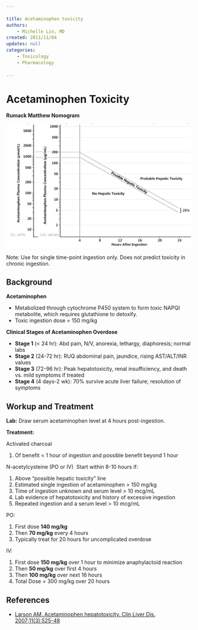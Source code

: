 ```yaml
---

title: Acetaminophen toxicity
authors:
    - Michelle Lin, MD
created: 2011/11/04
updates: null
categories:
    - Toxicology
    - Pharmacology

---
```


# Acetaminophen Toxicity

**Rumack Matthew Nomogram**

![](image-1.png)

Note: Use for single time-point ingestion only. Does not predict toxicity in chronic ingestion.

## Background

**Acetaminophen**

-   Metabolized through cytochrome P450 system to form toxic NAPQI metabolite, which requires glutathione to detoxify.
-   Toxic ingestion dose = 150 mg/kg 

**Clinical Stages of Acetaminophen Overdose**

-   **Stage 1** (&lt; 24 hr): Abd pain, N/V, anorexia, lethargy, diaphoresis; normal labs
-   **Stage 2** (24-72 hr): RUQ abdominal pain, jaundice, rising AST/ALT/INR values 
-   **Stage 3** (72-96 hr): Peak hepatotoxicity, renal insufficiency, and death vs. mild symptoms if treated
-   **Stage 4** (4 days-2 wk): 70% survive acute liver failure; resolution of symptoms

## Workup and Treatment

**Lab:** Draw serum acetaminophen level at 4 hours post-ingestion. 

**Treatment:**

<span class="drug">Activated charcoal</span>
1.  Of benefit &lt; 1 hour of ingestion and possible benefit beyond 1 hour

<span class="drug">N-acetylcysteine</span> (PO or IV) 
Start within 8-10 hours if:
1.  Above “possible hepatic toxicity” line
2.  Estimated single ingestion of acetaminophen &gt; 150 mg/kg
3.  Time of ingestion unknown and serum level &gt; 10 mcg/mL
4.  Lab evidence of hepatotoxicity and history of excessive ingestion 
5.  Repeated ingestion and a serum level &gt; 10 mcg/mL

PO: 
1.  First dose **140 mg/kg** 
2.  Then **70 mg/kg** every 4 hours 
3.  Typically treat for 20 hours for uncomplicated overdose

IV: 
1.  First dose **150 mg/kg** over 1 hour to minimize anaphylactoid reaction
2.  Then **50 mg/kg** over first 4 hours
3.  Then **100 mg/kg** over next 16 hours
4.  Total Dose = 300 mg/kg over 20 hours

## References

-   [Larson AM. Acetaminophen hepatotoxicity. Clin Liver Dis. 2007;11(3):525-48](https://www.ncbi.nlm.nih.gov/pubmed/?term=17723918)
